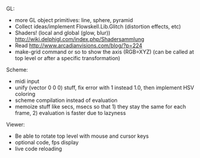 GL:

 * more GL object primitives: line, sphere, pyramid
 * Collect ideas/implement Flowskell.Lib.Glitch (distortion effects, etc)
 * Shaders! (local and global (glow, blur)) http://wiki.delphigl.com/index.php/Shadersammlung
 * Read http://www.arcadianvisions.com/blog/?p=224
 * make-grid command or so to show the axis (RGB=XYZ) (can be called at top level or after a specific transformation)

Scheme:

 * midi input
 * unify (vector 0 0 0) stuff, fix error with 1 instead 1.0, then implement HSV coloring
 * scheme compilation instead of evaluation
 * memoize stuff like secs, msecs so that 1) they stay the same for each frame, 2) evaluation is faster due to lazyness

Viewer:

 * Be able to rotate top level with mouse and cursor keys
 * optional code, fps display
 * live code reloading

